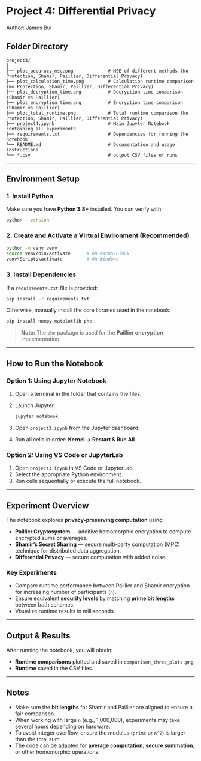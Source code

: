 
# Project 4: Differential Privacy

Author: James Bui

## Folder Directory

```
project3/
│
├── plot_accuracy_mse.png             # MSE of different methods (No Protection, Shamir, Paillier, Differential Privacy)
├── plot_calculation_time.png         # Calculation runtime comparison (No Protection, Shamir, Paillier, Differential Privacy)
├── plot_decryption_time.png          # Decryption time comparison (Shamir vs Paillier)
├── plot_encryption_time.png          # Encryption time comparison (Shamir vs Paillier)
├── plot_total_runtime.png            # Total runtime comparison (No Protection, Shamir, Paillier, Differential Privacy)
├── project4.ipynb                    # Main Jupyter Notebook containing all experiments
├── requirements.txt                  # Dependencies for running the notebook
└── README.md                         # Documentation and usage instructions
└── *.csv                             # output CSV files of runs
```   

---

## Environment Setup

### 1. Install Python

Make sure you have **Python 3.8+** installed. You can verify with:

```bash
python --version
```

### 2. Create and Activate a Virtual Environment (Recommended)

```bash
python -m venv venv
source venv/bin/activate      # On macOS/Linux
venv\Scripts\activate         # On Windows
```

### 3. Install Dependencies

If a `requirements.txt` file is provided:

```bash
pip install -r requirements.txt
```

Otherwise, manually install the core libraries used in the notebook:

```bash
pip install numpy matplotlib phe
```

> **Note:**
> The `phe` package is used for the **Paillier encryption** implementation.
---

## How to Run the Notebook

### Option 1: Using Jupyter Notebook

1. Open a terminal in the folder that contains the files.
2. Launch Jupyter:

   ```bash
   jupyter notebook
   ```
3. Open `project3.ipynb` from the Jupyter dashboard.
4. Run all cells in order:
   **Kernel → Restart & Run All**

### Option 2: Using VS Code or JupyterLab

1. Open `project3.ipynb` in VS Code or JupyterLab.
2. Select the appropriate Python environment.
3. Run cells sequentially or execute the full notebook.

---

## Experiment Overview

The notebook explores **privacy-preserving computation** using:

* **Paillier Cryptosystem** — additive homomorphic encryption to compute encrypted sums or averages.
* **Shamir’s Secret Sharing** — secure multi-party computation (MPC) technique for distributed data aggregation.
* **Differential Privacy** — secure computation with added noise.

### Key Experiments

* Compare runtime performance between Paillier and Shamir encryption for increasing number of participants (`n`).
* Ensure equivalent **security levels** by matching **prime bit lengths** between both schemes.
* Visualize runtime results in milliseconds.

---

## Output & Results

After running the notebook, you will obtain:

* **Runtime comparisons** plotted and saved in `comparison_three_plots.png`
* **Runtime** saved in the CSV files.
---

## Notes

* Make sure the **bit lengths** for Shamir and Paillier are aligned to ensure a fair comparison.
* When working with large `n` (e.g., 1,000,000), experiments may take several hours depending on hardware.
* To avoid integer overflow, ensure the modulus (`prime` or `n^2`) is larger than the total sum.
* The code can be adapted for **average computation**, **secure summation**, or other homomorphic operations.